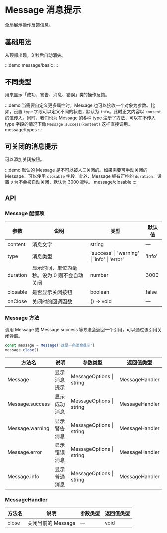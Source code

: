 # Message 消息提示

全局展示操作反馈信息。

## 基础用法

从顶部出现，3 秒后自动消失。

:::demo
message/basic
:::

## 不同类型

用来显示「成功、警告、消息、错误」类的操作反馈。

:::demo 当需要自定义更多属性时，Message 也可以接收一个对象为参数。比如，设置 `type` 字段可以定义不同的状态，默认为 `info`。此时正文内容以 `content` 的值传入。同时，我们也为 Message 的各种 type 注册了方法，可以在不传入 type 字段的情况下像 `Message.success(content)` 这样直接调用。
message/types
:::

## 可关闭的消息提示

可以添加关闭按钮。

:::demo 默认的 Message 是不可以被人工关闭的。如果需要可手动关闭的 Message，可以使用 `closable` 字段。此外，Message 拥有可控的 `duration`，设置 `0` 为不会被自动关闭，默认为 3000 毫秒。
message/closable
:::

## API

### Message 配置项

| 参数 | 说明 | 类型 | 默认值 |
| --- | --- | --- | --- |
| content | 消息文字 | string | — |
| type | 消息类型 | 'success' \| 'warning' \| 'info' \| 'error' | 'info' |
| duration | 显示时间，单位为毫秒。设为 0 则不会自动关闭 | number | 3000 |
| closable | 是否显示关闭按钮 | boolean | false |
| onClose | 关闭时的回调函数 | () => void | — |

### Message 方法

调用 Message 或 Message.success 等方法会返回一个引用，可以通过该引用关闭弹窗。

```ts
const message = Message('这是一条消息提示')
message.close()
```

| 方法名 | 说明 | 参数类型 | 返回值类型 |
| --- | --- | --- | --- |
| Message | 显示消息提示 | MessageOptions \| string | MessageHandler |
| Message.success | 显示成功消息 | MessageOptions \| string | MessageHandler |
| Message.warning | 显示警告消息 | MessageOptions \| string | MessageHandler |
| Message.error | 显示错误消息 | MessageOptions \| string | MessageHandler |
| Message.info | 显示普通消息 | MessageOptions \| string | MessageHandler |

### MessageHandler

| 方法名 | 说明 | 参数类型 | 返回值类型 |
| --- | --- | --- | --- |
| close | 关闭当前的 Message | — | void | 